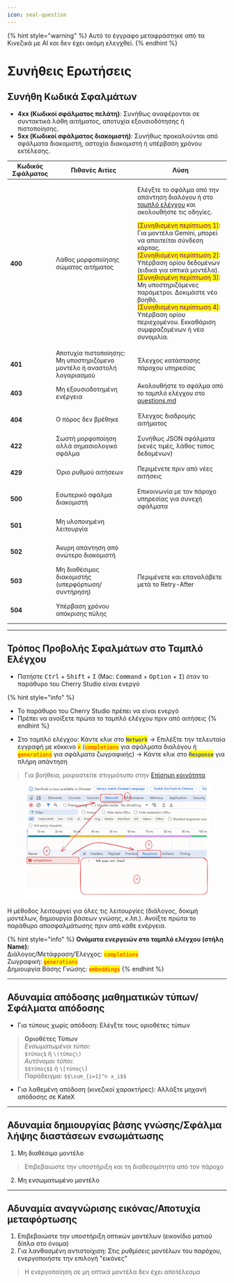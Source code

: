 ```yaml
---
icon: seal-question
---
```


{% hint style="warning" %}
Αυτό το έγγραφο μεταφράστηκε από τα Κινεζικά με AI και δεν έχει ακόμη ελεγχθεί.
{% endhint %}

# Συνήθεις Ερωτήσεις

## Συνήθη Κωδικά Σφαλμάτων

* **4xx (Κωδικοί σφάλματος πελάτη)**: Συνήθως αναφέρονται σε συντακτικά λάθη αιτήματος, αποτυχία εξουσιοδότησης ή πιστοποίησης.
* **5xx (Κωδικοί σφάλματος διακομιστή)**: Συνήθως προκαλούνται από σφάλματα διακομιστή, αστοχία διακομιστή ή υπέρβαση χρόνου εκτέλεσης.

| Κωδικός Σφάλματος | Πιθανές Αιτίες | Λύση |
|------------------|----------------|------|
| <h4>400</h4> | Λάθος μορφοποίησης σώματος αιτήματος | <p>Ελέγξτε το σφάλμα από την απάντηση διαλόγου ή στο <a href="questions.md#kong-zhi-tai-bao-cuo-cha-kan-fang-fa">ταμπλό ελέγχου</a> και ακολουθήστε τις οδηγίες.</p><p><mark style="color:purple;">[Συνηθισμένη περίπτωση 1]</mark>: Για μοντέλα Gemini, μπορεί να απαιτείται σύνδεση κάρτας.<br><mark style="color:purple;">[Συνηθισμένη περίπτωση 2]</mark>: Υπέρβαση ορίου δεδομένων (ειδικά για οπτικά μοντέλα).<br><mark style="color:purple;">[Συνηθισμένη περίπτωση 3]</mark>: Μη υποστηριζόμενες παράμετροι. Δοκιμάστε νέο βοηθό.<br><mark style="color:purple;">[Συνηθισμένη περίπτωση 4]</mark>: Υπέρβαση ορίου περιεχομένου. Εκκαθάριση συμφραζομένων ή νέα συνομιλία.</p> |
| <h4>401</h4> | Αποτυχία πιστοποίησης: Μη υποστηριζόμενο μοντέλο ή αναστολή λογαριασμού | Έλεγχος κατάστασης πάροχου υπηρεσίας |
| <h4>403</h4> | Μη εξουσιοδοτημένη ενέργεια | Ακολουθήστε το σφάλμα από το ταμπλό ελέγχου στο [questions.md](questions.md#kong-zhi-tai-bao-cuo-cha-kan-fang-fa) |
| <h4>404</h4> | Ο πόρος δεν βρέθηκε | Έλεγχος διαδρομής αιτήματος |
| <h4>422</h4> | Σωστή μορφοποίηση αλλά σημασιολογικό σφάλμα | Συνήθως JSON σφάλματα (κενές τιμές, λάθος τύπος δεδομένων) |
| <h4>429</h4> | Όριο ρυθμού αιτήσεων | Περιμένετε πριν από νέες αιτήσεις |
| <h4>500</h4> | Εσωτερικό σφάλμα διακομιστή | Επικοινωνία με τον πάροχο υπηρεσίας για συνεχή σφάλματα |
| <h4>501</h4> | Μη υλοποιημένη λειτουργία |  |
| <h4>502</h4> | Άκυρη απάντηση από ανώτερο διακομιστή |  |
| <h4>503</h4> | Μη διαθέσιμος διακομιστής (υπερφόρτωση/συντήρηση) | Περιμένετε και επαναλάβετε μετά το Retry-After |
| <h4>504</h4> | Υπέρβαση χρόνου απόκρισης πύλης |  |

***

## Τρόπος Προβολής Σφαλμάτων στο Ταμπλό Ελέγχου

* Πατήστε <kbd>Ctrl</kbd> + <kbd>Shift</kbd> + <kbd>I</kbd> (Mac: <kbd>Command</kbd> + <kbd>Option</kbd> + <kbd>I</kbd>) όταν το παράθυρο του Cherry Studio είναι ενεργό

{% hint style="info" %}
- Το παράθυρο του Cherry Studio πρέπει να είναι ενεργό
- Πρέπει να ανοίξετε πρώτα το ταμπλό ελέγχου πριν από αιτήσεις
{% endhint %}

* Στο ταμπλό ελέγχου: Κάντε κλικ στο <mark style="color:blue;">`Network`</mark> → Επιλέξτε την τελευταία εγγραφή με κόκκινο <mark style="color:red;">`×`</mark> (<mark style="color:red;">`completions`</mark> για σφάλματα διαλόγου ή <mark style="color:red;">`generations`</mark> για σφάλματα ζωγραφικής) → Κάντε κλικ στο <mark style="color:blue;">`Response`</mark> για πλήρη απάντηση

> Για βοήθεια, μοιραστείτε στιγμιότυπο στην [Επίσημη κοινότητα](https://t.me/CherryStudioAI)

<figure><img src="../.gitbook/assets/image (1) (1) (1) (1) (1).png" alt="" width="563"><figcaption></figcaption></figure>

Η μέθοδος λειτουργεί για όλες τις λειτουργίες (διάλογος, δοκιμή μοντέλων, δημιουργία βάσεων γνώσης, κ.λπ.). Ανοίξτε πρώτα το παράθυρο αποσφαλμάτωσης πριν από κάθε ενέργεια.

{% hint style="info" %}
**Ονόματα ενεργειών στο ταμπλό ελέγχου (στήλη Name):**  
Διάλογος/Μετάφραση/Έλεγχος: <mark style="color:red;">`completions`</mark>  
Ζωγραφική: <mark style="color:red;">`generations`</mark>  
Δημιουργία Βάσης Γνώσης: <mark style="color:red;">`embeddings`</mark>
{% endhint %}

***

## Αδυναμία απόδοσης μαθηματικών τύπων/Σφάλματα απόδοσης

* Για τύπους χωρίς απόδοση: Ελέγξτε τους οριοθέτες τύπων
> **Οριοθέτες Τύπων**  
> _Ενσωματωμένοι τύποι_:  
> `$τύπος$` ή `\(τύπος\)`  
> _Αυτόνομοι τύποι_:  
> `$$τύπος$$` ή `\[τύπος\]`  
> Παράδειγμα: `$$\sum_{i=1}^n x_i$$`

* Για λαθεμένη απόδοση (κινεζικοί χαρακτήρες): Αλλάξτε μηχανή απόδοσης σε KateX

***

## Αδυναμία δημιουργίας βάσης γνώσης/Σφάλμα λήψης διαστάσεων ενσωμάτωσης

1. Μη διαθέσιμο μοντέλο  
> Επιβεβαιώστε την υποστήριξη και τη διαθεσιμότητα από τον πάροχο
2. Μη ενσωματωμένο μοντέλο

***

## Αδυναμία αναγνώρισης εικόνας/Αποτυχία μεταφόρτωσης

1. Επιβεβαιώστε την υποστήριξη οπτικών μοντέλων (εικονίδιο ματιού δίπλα στο όνομα)
2. Για λανθασμένη αντιστοίχιση: Στις ρυθμίσεις μοντέλων του παρόχου, ενεργοποιήστε την επιλογή "εικόνες"
> Η ενεργοποίηση σε μη οπτικά μοντέλα δεν έχει αποτέλεσμα